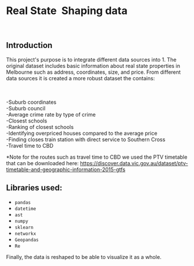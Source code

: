 # Real State  Shaping data
 
## Introduction
This project's purpose is to integrate different data sources into 1. The original dataset includes basic information about real state properties in Melbourne such as address, coordinates, size, and price. From different data sources it is created a more robust dataset the contains:

<br><br>-Suburb coordinates
<br>-Suburb council
<br>-Average crime rate by type of crime
<br>-Closest schools
<br>-Ranking of closest schools
<br>-Identifying overpriced houses compared to the average price
<br>-Finding closes train station with direct service to Southern Cross
<br>-Travel time to CBD

*Note for the routes such as travel time to CBD we used the PTV timetable that can be downloaded here: https://discover.data.vic.gov.au/dataset/ptv-timetable-and-geographic-information-2015-gtfs

## Libraries used:
* `pandas`
* `datetime`
* `ast`
* `numpy`
* `sklearn`
* `networkx`
* `Geopandas`
* `Re`

Finally, the data is reshaped to be able to visualize it as a whole.
